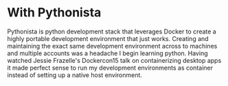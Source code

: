 # With Pythonista

Pythonista is python development stack that leverages Docker to create a highly portable development environment that just works. Creating and maintaining the exact same development environment across to machines and multiple accounts was a headache I begin learning python. Having watched Jessie Frazelle's Dockercon15 talk on containerizing desktop apps it made perfect sense to run my development environments as container instead of setting up a native host environment.